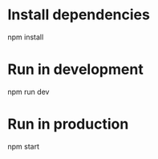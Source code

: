 # Install dependencies
npm install

# Run in development
npm run dev

# Run in production
npm start
